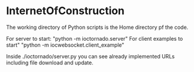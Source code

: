 # InternetOfConstruction

The working directory of Python scripts is the Home directory pf the code.

For server to start: "python -m ioctornado.server"
For client examples to start" "python -m iocwebsocket.client_example"

Inside ./ioctornado/server.py you can see already implemented URLs including file download and update. 
